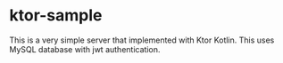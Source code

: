 # ktor-sample

This is a very simple server that implemented with Ktor Kotlin.
This uses MySQL database with jwt authentication.
